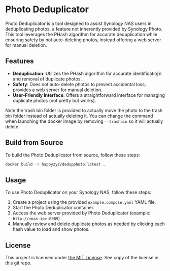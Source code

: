 # Photo Deduplicator

Photo Deduplicator is a tool designed to assist Synology NAS users in deduplicating photos, a feature not inherently provided by Synology Photo. This tool leverages the PHash algorithm for accurate deduplication while ensuring safety by not auto-deleting photos, instead offering a web server for manual deletion.

## Features

- **Deduplication**: Utilizes the PHash algorithm for accurate identificatioƒn and removal of duplicate photos.
- **Safety**: Does not auto-delete photos to prevent accidental loss; provides a web server for manual deletion.
- **User-Friendly Interface**: Offers a straightforward interface for managing duplicate photos (not pretty but works).

Note the trash bin folder is provided to actually move the photo to the trash bin folder instead of actually deleting it.
You can change the command when launching the docker image by removing `--trashbin` so it will actually delete.

## Build from Source

To build the Photo Deduplicator from source, follow these steps:

```bash
docker build -t happyzyz/dedupphoto:latest .
```

## Usage
To use Photo Deduplicator on your Synology NAS, follow these steps:

1. Create a project using the provided `example.compose.yaml` YAML file.  
1. Start the Photo Deduplicator container.
1. Access the web server provided by Photo Deduplicator (example: `http://<nas-ip>:8989`)
1. Manually review and delete duplicate photos as needed by clicking each hash value to load and show photos.

## License
This project is licensed under [the MIT License](https://opensource.org/license/mit). See copy of the license in this git repo.